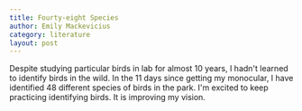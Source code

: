```yaml
---
title: Fourty-eight Species
author: Emily Mackevicius
category: literature
layout: post
---
```


Despite studying particular birds in lab for almost 10 years, I hadn't learned to identify birds in the wild. In the 11 days since getting my monocular, I have identified 48 different species of birds in the park. I'm excited to keep practicing identifying birds. It is improving my vision. 
